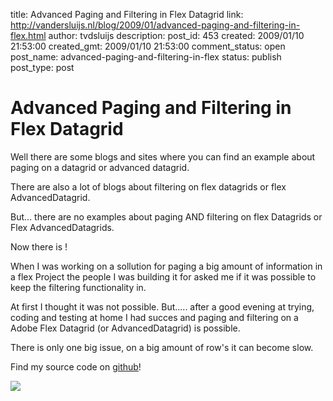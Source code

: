 title: Advanced Paging and Filtering in Flex Datagrid
link: http://vandersluijs.nl/blog/2009/01/advanced-paging-and-filtering-in-flex.html
author: tvdsluijs
description: 
post_id: 453
created: 2009/01/10 21:53:00
created_gmt: 2009/01/10 21:53:00
comment_status: open
post_name: advanced-paging-and-filtering-in-flex
status: publish
post_type: post

# Advanced Paging and Filtering in Flex Datagrid

Well there are some blogs and sites where you can find an example about paging on a datagrid or advanced datagrid.  
  
There are also a lot of blogs about filtering on flex datagrids or flex AdvancedDatagrid.  
  
But... there are no examples about paging AND filtering on flex Datagrids or Flex AdvancedDatagrids.  
  
Now there is !  
  
  
  
When I was working on a sollution for paging a big amount of information in a flex Project the people I was building it for asked me if it was possible to keep the filtering functionality in.  
  
At first I thought it was not possible. But..... after a good evening at trying, coding and testing at home I had succes and paging and filtering on a Adobe Flex Datagrid (or AdvancedDatagrid) is possible.  
  
There is only one big issue, on a big amount of row's it can become slow.  
  
Find my source code on [github](https://github.com/tvdsluijs/Advanced-Paging-and-Filtering-in-Flex-Datagrid/tree/)!  
  
![](https://www.paypalobjects.com/en_US/i/scr/pixel.gif)